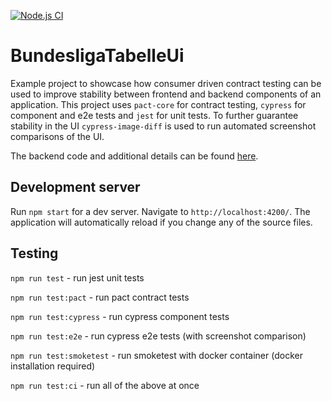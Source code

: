 [![Node.js CI](https://github.com/atruvia/bundesliga-tabelle-ui/actions/workflows/node.js.yml/badge.svg)](https://github.com/atruvia/bundesliga-tabelle-ui/actions/workflows/node.js.yml)
# BundesligaTabelleUi
Example project to showcase how consumer driven contract testing can be used to improve stability between frontend and backend components of an application. This project uses `pact-core` for contract testing, `cypress` for component and e2e tests and `jest` for unit tests. To further guarantee stability in the UI `cypress-image-diff` is used to run automated screenshot comparisons of the UI.

The backend code and additional details can be found [here](https://github.com/atruvia/bundesliga-tabelle). 

## Development server

Run `npm start` for a dev server. Navigate to `http://localhost:4200/`. The application will automatically reload if you change any of the source files.

## Testing

`npm run test` - run jest unit tests

`npm run test:pact` - run pact contract tests

`npm run test:cypress` - run cypress component tests

`npm run test:e2e` - run cypress e2e tests (with screenshot comparison)

`npm run test:smoketest` - run smoketest with docker container (docker installation required)

`npm run test:ci` - run all of the above at once
